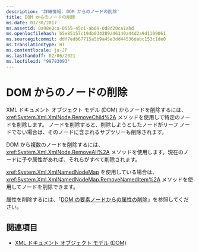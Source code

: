 ```yaml
---
description: '詳細情報: DOM からのノードの削除'
title: DOM からのノードの削除
ms.date: 03/30/2017
ms.assetid: 0a98e0ca-0555-45c1-ab69-0d8d20ca1abd
ms.openlocfilehash: b5e85157c194b034289a46140a44d2a9d1109061
ms.sourcegitcommit: ddf7edb67715a5b9a45e3dd44536dabc153c1de0
ms.translationtype: HT
ms.contentlocale: ja-JP
ms.lasthandoff: 02/06/2021
ms.locfileid: "99783093"
---
```

# <a name="removing-nodes-from-the-dom"></a>DOM からのノードの削除

XML ドキュメント オブジェクト モデル (DOM) からノードを削除するには、<xref:System.Xml.XmlNode.RemoveChild%2A> メソッドを使用して特定のノードを削除します。 ノードを削除すると、削除しようとしたノードがリーフ ノードでない場合は、そのノードに含まれるサブツリーも削除されます。  
  
 DOM から複数のノードを削除するには、<xref:System.Xml.XmlNode.RemoveAll%2A> メソッドを使用します。現在のノードに子や属性があれば、それらがすべて削除されます。  
  
 <xref:System.Xml.XmlNamedNodeMap> を使用している場合は、<xref:System.Xml.XmlNamedNodeMap.RemoveNamedItem%2A> メソッドを使用してノードを削除できます。  
  
 属性を削除するには、「[DOM の要素ノードからの属性の削除](removing-attributes-from-an-element-node-in-the-dom.md)」を参照してください。  
  
## <a name="see-also"></a>関連項目

- [XML ドキュメント オブジェクト モデル (DOM)](xml-document-object-model-dom.md)
